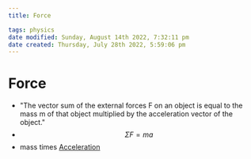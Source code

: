 ```yaml
---
title: Force

tags: physics
date modified: Sunday, August 14th 2022, 7:32:11 pm
date created: Thursday, July 28th 2022, 5:59:06 pm
---
```


# Force
- "The vector sum of the external forces F on an object is equal to the mass m of that object multiplied by the acceleration vector of the object."
- $$\Sigma F = ma$$
- mass times [Acceleration](Acceleration.md)

